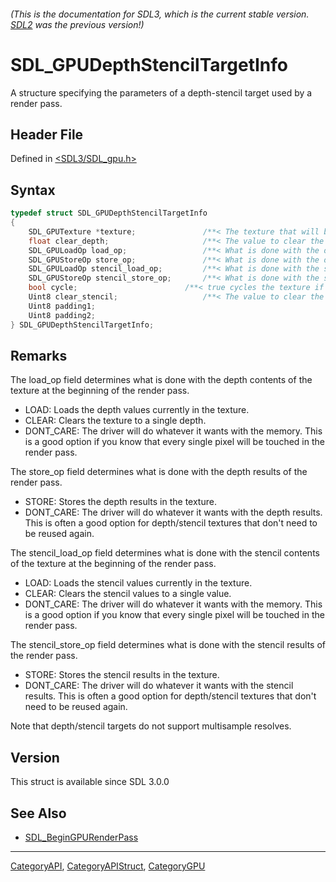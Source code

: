 ###### (This is the documentation for SDL3, which is the current stable version. [SDL2](https://wiki.libsdl.org/SDL2/) was the previous version!)
# SDL_GPUDepthStencilTargetInfo

A structure specifying the parameters of a depth-stencil target used by a render pass.

## Header File

Defined in [<SDL3/SDL_gpu.h>](https://github.com/libsdl-org/SDL/blob/main/include/SDL3/SDL_gpu.h)

## Syntax

```c
typedef struct SDL_GPUDepthStencilTargetInfo
{
    SDL_GPUTexture *texture;               /**< The texture that will be used as the depth stencil target by the render pass. */
    float clear_depth;                     /**< The value to clear the depth component to at the beginning of the render pass. Ignored if SDL_GPU_LOADOP_CLEAR is not used. */
    SDL_GPULoadOp load_op;                 /**< What is done with the depth contents at the beginning of the render pass. */
    SDL_GPUStoreOp store_op;               /**< What is done with the depth results of the render pass. */
    SDL_GPULoadOp stencil_load_op;         /**< What is done with the stencil contents at the beginning of the render pass. */
    SDL_GPUStoreOp stencil_store_op;       /**< What is done with the stencil results of the render pass. */
    bool cycle;                        /**< true cycles the texture if the texture is bound and any load ops are not LOAD */
    Uint8 clear_stencil;                   /**< The value to clear the stencil component to at the beginning of the render pass. Ignored if SDL_GPU_LOADOP_CLEAR is not used. */
    Uint8 padding1;
    Uint8 padding2;
} SDL_GPUDepthStencilTargetInfo;
```

## Remarks

The load_op field determines what is done with the depth contents of the
texture at the beginning of the render pass.

- LOAD: Loads the depth values currently in the texture.
- CLEAR: Clears the texture to a single depth.
- DONT_CARE: The driver will do whatever it wants with the memory. This is
  a good option if you know that every single pixel will be touched in the
  render pass.

The store_op field determines what is done with the depth results of the
render pass.

- STORE: Stores the depth results in the texture.
- DONT_CARE: The driver will do whatever it wants with the depth results.
  This is often a good option for depth/stencil textures that don't need to
  be reused again.

The stencil_load_op field determines what is done with the stencil contents
of the texture at the beginning of the render pass.

- LOAD: Loads the stencil values currently in the texture.
- CLEAR: Clears the stencil values to a single value.
- DONT_CARE: The driver will do whatever it wants with the memory. This is
  a good option if you know that every single pixel will be touched in the
  render pass.

The stencil_store_op field determines what is done with the stencil results
of the render pass.

- STORE: Stores the stencil results in the texture.
- DONT_CARE: The driver will do whatever it wants with the stencil results.
  This is often a good option for depth/stencil textures that don't need to
  be reused again.

Note that depth/stencil targets do not support multisample resolves.

## Version

This struct is available since SDL 3.0.0

## See Also

- [SDL_BeginGPURenderPass](SDL_BeginGPURenderPass)

----
[CategoryAPI](CategoryAPI), [CategoryAPIStruct](CategoryAPIStruct), [CategoryGPU](CategoryGPU)

